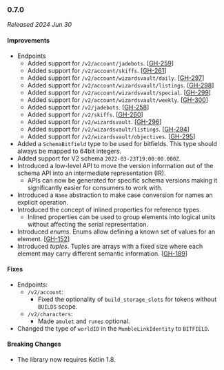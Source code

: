 ### 0.7.0

_Released 2024 Jun 30_

#### Improvements

- Endpoints
    - Added support for `/v2/account/jadebots`. [[GH-259](https://github.com/GW2ToolBelt/api-generator/issues/259)]
    - Added support for `/v2/account/skiffs`. [[GH-261](https://github.com/GW2ToolBelt/api-generator/issues/261)]
    - Added support for `/v2/account/wizardsvault/daily`. [[GH-297](https://github.com/GW2ToolBelt/api-generator/issues/297)]
    - Added support for `/v2/account/wizardsvault/listings`. [[GH-298](https://github.com/GW2ToolBelt/api-generator/issues/298)]
    - Added support for `/v2/account/wizardsvault/special`. [[GH-299](https://github.com/GW2ToolBelt/api-generator/issues/299)]
    - Added support for `/v2/account/wizardsvault/weekly`. [[GH-300](https://github.com/GW2ToolBelt/api-generator/issues/300)]
    - Added support for `/v2/jadebots`. [[GH-258](https://github.com/GW2ToolBelt/api-generator/issues/258)]
    - Added support for `/v2/skiffs`. [[GH-260](https://github.com/GW2ToolBelt/api-generator/issues/260)]
    - Added support for `/v2/wizardsvault`. [[GH-296](https://github.com/GW2ToolBelt/api-generator/issues/296)]
    - Added support for `/v2/wizardsvault/listings`. [[GH-294](https://github.com/GW2ToolBelt/api-generator/issues/294)]
    - Added support for `/v2/wizardsvault/objectives`. [[GH-295](https://github.com/GW2ToolBelt/api-generator/issues/295)]
- Added a `SchemaBitfield` type to be used for bitfields. This type should
  always be mapped to 64bit integers.
- Added support for V2 schema `2022-03-23T19:00:00.000Z`.
- Introduced a low-level API to move the version information out of the schema
  API into an intermediate representation (IR).
    - APIs can now be generated for specific schema versions making it
      significantly easier for consumers to work with.
- Introduced a `Name` abstraction to make case conversion for names an explicit
  operation.
- Introduced the concept of inlined properties for reference types.
    - Inlined properties can be used to group elements into logical units without
      affecting the serial representation.
- Introduced _enums_. Enums allow defining a known set of values for an element. [[GH-152](https://github.com/GW2ToolBelt/api-generator/issues/152)]
- Introduced _tuples_. Tuples are arrays with a fixed size where each element
  may carry different semantic information. [[GH-189](https://github.com/GW2ToolBelt/api-generator/issues/189)]

#### Fixes

- Endpoints:
    - `/v2/account`:
        - Fixed the optionality of `build_storage_slots` for tokens without `BUILDS`
          scope.
    - `/v2/characters`:
        - Made `amulet` and `runes` optional.
- Changed the type of `worldID` in the `MumbleLinkIdentity` to `BITFIELD`.

#### Breaking Changes

- The library now requires Kotlin 1.8.